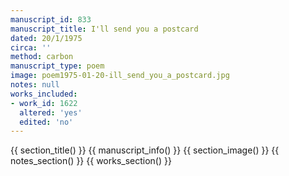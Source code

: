 ```yaml
---
manuscript_id: 833
manuscript_title: I'll send you a postcard
dated: 20/1/1975
circa: ''
method: carbon
manuscript_type: poem
image: poem1975-01-20-ill_send_you_a_postcard.jpg
notes: null
works_included:
- work_id: 1622
  altered: 'yes'
  edited: 'no'
---
```


{{ section_title() }}
{{ manuscript_info() }}
{{ section_image() }}
{{ notes_section() }}
{{ works_section() }}
